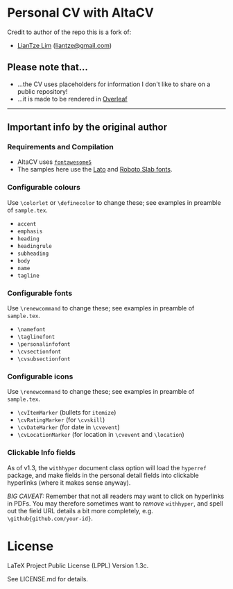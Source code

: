 # Personal CV with AltaCV

Credit to author of the repo this is a fork of:
- [LianTze Lim](https://github.com/liantze) (liantze@gmail.com)

## Please note that...

- ...the CV uses placeholders for information I don't like to share on a public repository!
- ...it is made to be rendered in [Overleaf](https://www.overleaf.com/)

---

## Important info by the original author

### Requirements and Compilation

* AltaCV uses [`fontawesome5`](http://www.ctan.org/pkg/fontawesome5)
* The samples here use the [Lato](http://www.latofonts.com/lato-free-fonts/) and [Roboto Slab fonts](https://github.com/googlefonts/robotoslab).

### Configurable colours

Use `\colorlet` or `\definecolor` to change these; see examples
in preamble of `sample.tex`.
* `accent`
* `emphasis`
* `heading`
* `headingrule`
* `subheading`
* `body`
* `name`
* `tagline`

### Configurable fonts

Use `\renewcommand` to change these; see examples in preamble of
`sample.tex`.
* `\namefont`
* `\taglinefont`
* `\personalinfofont`
* `\cvsectionfont`
* `\cvsubsectionfont`

### Configurable icons

Use `\renewcommand` to change these; see examples in preamble of
`sample.tex`.
* `\cvItemMarker` (bullets for `itemize`)
* `\cvRatingMarker` (for `\cvskill`)
* `\cvDateMarker` (for date in `\cvevent`)
* `\cvLocationMarker` (for location in `\cvevent` and `\location`)

### Clickable Info fields

As of v1.3, the `withhyper` document class option will load the `hyperref` package, and make fields in the personal detail fields into clickable hyperlinks (where it makes sense anyway).

*BIG CAVEAT:* Remember that not all readers may want to click on hyperlinks in PDFs. You may therefore sometimes want to _remove_ `withhyper`, and spell out the field URL details a bit more completely, e.g. `\github{github.com/your-id}`.

# License

LaTeX Project Public License (LPPL) Version 1.3c.

See LICENSE.md for details.
